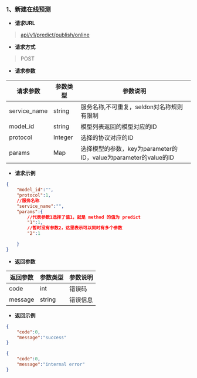 ### 1、新建在线预测

- **请求URL**
> [api/v1/predict/publish/online](#)

- **请求方式** 

> POST

- **请求参数**

| 请求参数      |     参数类型 |   参数说明   |
| -------- | --------| ------ |
|service_name|string |服务名称,不可重复，seldon对名称规则有限制|
|model_id| string | 模型列表返回的模型对应的ID|
|protocol|Integer |选择的协议对应的ID|
|params| Map|选择模型的参数，key为parameter的ID，value为parameter的value的ID|

- **请求示例**  
```json
{
    "model_id":"",
    "protocol":1,
    //服务名称
    "service_name":"",
    "params":{
        //代表参数1选择了值1，就是 method 的值为 predict
        "1":1,
        //暂时没有参数2，这里表示可以同时有多个参数
        "2":1

    }
}
```

- **返回参数**

| 返回参数      |     参数类型 |   参数说明   |
| -------- | --------| ------ |
|code      |int      |错误码|
|message   |string   |错误信息|

- **返回示例**  

```json
{
    "code":0,
    "message":"success"
}

{
    "code":0,
    "message":"internal error"
}
```